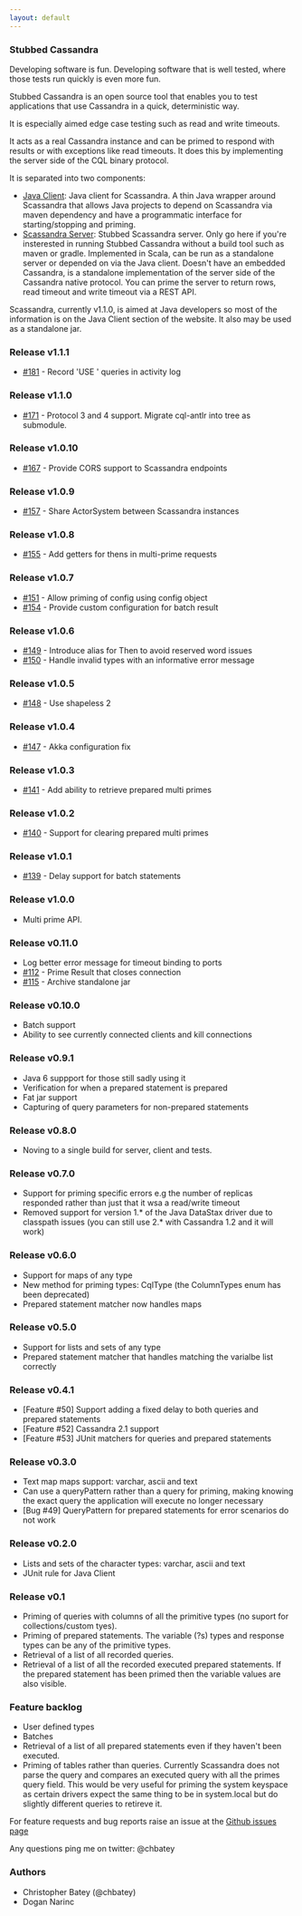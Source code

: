 ```yaml
---
layout: default
---
```


### Stubbed Cassandra

Developing software is fun. Developing software that is well tested, where those tests run quickly is even more fun.

Stubbed Cassandra is an open source tool that enables you to test applications that use Cassandra in a quick, deterministic way.

It is especially aimed edge case testing such as read and write timeouts.

It acts as a real Cassandra instance and can be primed to respond with results or with exceptions like read timeouts. It does this by implementing the server side of the CQL binary protocol.

It is separated into two components:

* [Java Client](http://scassandra-docs.readthedocs.org/en/latest/java/overview/): Java client for Scassandra. A thin Java wrapper around Scassandra that allows Java projects to depend on Scassandra via maven dependency and have a programmatic interface for starting/stopping and priming.
* [Scassandra Server](http://scassandra-docs.readthedocs.org/en/latest/standalone/overview/): Stubbed Scassandra server. Only go here if you're insterested in running Stubbed Cassandra without a build tool such as maven or gradle. Implemented in Scala, can be run as a standalone server or depended on via the Java client. Doesn't have an embedded Cassandra, is a standalone implementation of the server side of the Cassandra native protocol. You can prime the server to return rows, read timeout and write timeout via a REST API.

Scassandra, currently v1.1.0, is aimed at Java developers so most of the information is on the Java Client section of the website.  It also may be used as a standalone jar.

### Release v1.1.1

* [#181](https://github.com/scassandra/scassandra-server/issues/181) - Record 'USE <keyspace>' queries in activity log

### Release v1.1.0

* [#171](https://github.com/scassandra/scassandra-server/pull/171) - Protocol 3 and 4 support.  Migrate cql-antlr into tree as submodule.

### Release v1.0.10

* [#167](https://github.com/scassandra/scassandra-server/pull/167) - Provide CORS support to Scassandra endpoints

### Release v1.0.9

* [#157](https://github.com/scassandra/scassandra-server/pull/157) - Share ActorSystem between Scassandra instances

### Release v1.0.8

* [#155](https://github.com/scassandra/scassandra-server/pull/155) - Add getters for thens in multi-prime requests

### Release v1.0.7

* [#151](https://github.com/scassandra/scassandra-server/pull/151) - Allow priming of config using config object
* [#154](https://github.com/scassandra/scassandra-server/pull/154) - Provide custom configuration for batch result

### Release v1.0.6

* [#149](https://github.com/scassandra/scassandra-server/pull/149) - Introduce alias for Then to avoid reserved word issues 
* [#150](https://github.com/scassandra/scassandra-server/pull/150) - Handle invalid types with an informative error message

### Release v1.0.5

* [#148](https://github.com/scassandra/scassandra-server/pull/148) - Use shapeless 2

### Release v1.0.4

* [#147](https://github.com/scassandra/scassandra-server/pull/147) - Akka configuration fix

### Release v1.0.3

* [#141](https://github.com/scassandra/scassandra-server/pull/141) - Add ability to retrieve prepared multi primes

### Release v1.0.2

* [#140](https://github.com/scassandra/scassandra-server/pull/140) - Support for clearing prepared multi primes

### Release v1.0.1
* [#139](https://github.com/scassandra/scassandra-server/pull/139) - Delay support for batch statements

### Release v1.0.0

* Multi prime API.

### Release v0.11.0

* Log better error message for timeout binding to ports
* [#112](https://github.com/scassandra/scassandra-server/issues/112) - Prime Result that closes connection
* [#115](https://github.com/scassandra/scassandra-server/pull/115) - Archive standalone jar

### Release v0.10.0

* Batch support
* Ability to see currently connected clients and kill connections

### Release v0.9.1

* Java 6 suppport for those still sadly using it
* Verification for when a prepared statement is prepared
* Fat jar support
* Capturing of query parameters for non-prepared statements

### Release v0.8.0

* Noving to a single build for server, client and tests.

### Release v0.7.0 

* Support for priming specific errors e.g the number of replicas responded rather than just that it wsa a read/write timeout
* Removed support for version 1.* of the Java DataStax driver due to classpath issues (you can still use 2.* with Cassandra 1.2 and it will work)

### Release v0.6.0

* Support for maps of any type
* New method for priming types: CqlType (the ColumnTypes enum has been deprecated)
* Prepared statement matcher now handles maps
 
### Release v0.5.0

* Support for lists and sets of any type
* Prepared statement matcher that handles matching the varialbe list correctly

### Release v0.4.1

* [Feature #50] Support adding a fixed delay to both queries and prepared statements
* [Feature #52] Cassandra 2.1 support
* [Feature #53] JUnit matchers for queries and prepared statements

### Release v0.3.0

* Text map maps support: varchar, ascii and text
* Can use a queryPattern rather than a query for priming, making knowing the exact query the application will execute no longer necessary
* [Bug #49] QueryPattern for prepared statements for error scenarios do not work

### Release v0.2.0

* Lists and sets of the character types: varchar, ascii and text
* JUnit rule for Java Client

### Release v0.1

* Priming of queries with columns of all the primitive types (no suport for collections/custom tyes).
* Priming of prepared statements. The variable (?s) types and response types can be any of the primitive types.
* Retrieval of a list of all recorded queries.
* Retrieval of a list of all the recorded executed prepared statements. If the prepared statement has been primed then the variable values are also visible.

### Feature backlog

* User defined types
* Batches
* Retrieval of a list of all prepared statements even if they haven't been executed.
* Priming of tables rather than queries. Currently Scassandra does not parse the query and compares an executed query with all the primes query field. This would be very useful for priming the system keyspace as certain drivers expect the same thing to be in system.local but do slightly different queries to retireve it.

For feature requests and bug reports raise an issue at the [Github issues page](https://github.com/scassandra/scassandra-server/issues)

Any questions ping me on twitter: @chbatey

### Authors 
* Christopher Batey (@chbatey)
* Dogan Narinc


